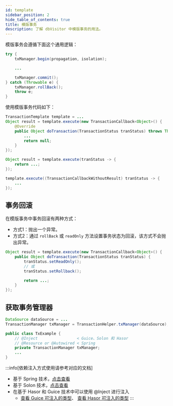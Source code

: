 ```yaml
---
id: template
sidebar_position: 2
hide_table_of_contents: true
title: 模版事务
description: 了解 dbVisitor 中模版事务的用法。
---
```


模版事务会遵循下面这个通用逻辑：

```java
try {
    txManager.begin(propagation, isolation);

    ...

    txManager.commit();
} catch (Throwable e) {
    txManager.rollBack();
    throw e;
}
```

使用模版事务代码如下：

```java
TransactionTemplate template = ...
Object result = template.execute(new TransactionCallback<Object>() {
    @Override
    public Object doTransaction(TransactionStatus tranStatus) throws Throwable {
        ...
        return null;
    }
});
```

```java title='Java8 语法简化'
Object result = template.execute(tranStatus -> {
    return ...;
});
```

```java title='例：代码块在事务中执行，并忽略返回结果'
template.execute((TransactionCallbackWithoutResult) tranStatus -> {
    ...
});
```

## 事务回滚

在模版事务中事务回滚有两种方式：
- 方式1：抛出一个异常。
- 方式2：通过 `rollBack` 或 `readOnly` 方法设置事务状态为回滚，该方式不会抛出异常。

```java title='回滚事务不抛出异常'
Object result = template.execute(new TransactionCallback<Object>() {
    public Object doTransaction(TransactionStatus tranStatus) {
        tranStatus.setReadOnly();
        // 或
        tranStatus.setRollback();

        return ...;
    }
});
```

## 获取事务管理器

```java title='通过 DataSource 获取'
DataSource dataSource = ...
TransactionManager txManager = TransactionHelper.txManager(dataSource);
```

```java title='通过 依赖注入 获取'
public class TxExample {
    // @Inject                 < Guice、Solon 和 Hasor
    // @Resource or @Autowired < Spring
    private TransactionManager txManager;
    ...
}
```

:::info[依赖注入方式使用请参考对应的文档]
- 基于 Spring 技术，[点击查看](../../yourproject/with_spring#tran)
- 基于 Solon 技术，[点击查看](../../yourproject/with_solon#tran)
- 在基于 Hasor 和 Guice 技术中可以使用 @Inject 进行注入
    - [查看 Guice 可注入的类型](../../yourproject/with_guice#inject)、 [查看 Hasor 可注入的类型](../../yourproject/with_hasor#inject)
:::
